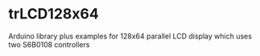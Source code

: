 # trLCD128x64
Arduino library plus examples for 128x64 parallel LCD display which uses two S6B0108 controllers

